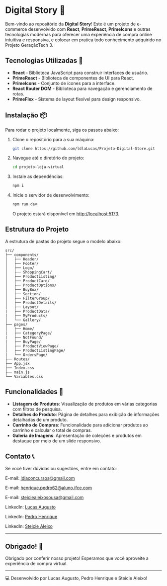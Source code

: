 # Digital Story 🛒

Bem-vindo ao repositório da **Digital Story**! Este é um projeto de e-commerce desenvolvido com **React**, **PrimeReact**, **PrimeIcons** e outras tecnologias modernas para oferecer uma experiência de compra online intuitiva e responsiva, e colocar em pratica todo conhecimento adquirido no Projeto GeraçãoTech 3.  
 
## Tecnologias Utilizadas 🚀

- **React** - Biblioteca JavaScript para construir interfaces de usuário.
- **PrimeReact** - Biblioteca de componentes de UI para React.
- **PrimeIcons** - Conjunto de ícones para a interface.
- **React Router DOM** - Biblioteca para navegação e gerenciamento de rotas.
- **PrimeFlex** - Sistema de layout flexível para design responsivo.

## Instalação 📦

Para rodar o projeto localmente, siga os passos abaixo:

1. Clone o repositório para a sua máquina:
   ```bash
   git clone https://github.com/ldlaLucas/Projeto-Digital-Store.git
   ```

2. Navegue até o diretório do projeto:
   ```bash
   cd projeto-loja-virtual
   ```

3. Instale as dependências:
   ```bash
   npm i
   ```

4. Inicie o servidor de desenvolvimento:
   ```bash
   npm run dev
   ```

   O projeto estará disponível em [http://localhost:5173](http://localhost:5173).

## Estrutura do Projeto

A estrutura de pastas do projeto segue o modelo abaixo:

```
src/
├── components/
│   ├── Header/
│   ├── Footer/
│   ├── Logo/
│   ├── ShoppingCart/
│   ├── ProductListing/
│   ├── ProductCard/
│   ├── ProductOptions/
│   ├── BuyBox/
│   ├── Section/
│   ├── FilterGroup/
│   ├── ProductDetails/
│   ├── Layout/
|   ├── ProductData/
|   ├── MyProducts/
│   └── Gallery/
├── pages/
│   ├── Home/
|   ├── CategoryPage/
|   ├── NotFound/
|   ├── BuyPage/
│   ├── ProductViewPage/
│   ├── ProductListingPage/
|   └── OrdersPage/
├── Routes/
├── App.jsx
├── Index.css
├── main.js
└── Variables.css

```

## Funcionalidades 🌟

- **Listagem de Produtos**: Visualização de produtos em várias categorias com filtros de pesquisa.
- **Detalhes do Produto**: Página de detalhes para exibição de informações detalhadas de um produto.
- **Carrinho de Compras**:  Funcionalidade para adicionar produtos ao carrinho e calcular o total de compras.
- **Galeria de Imagens**: Apresentação de coleções e produtos em destaque por meio de um slide responsivo.

## Contato 📞

Se você tiver dúvidas ou sugestões, entre em contato:

E-mail: ldlaconcursos@gmail.com

E-mail: henrique.pedro62@aluno.ifce.com

E-mail: steiciealeixosousa@gmail.com

LinkedIn: [Lucas Augusto]( https://www.linkedin.com/in/lucas-augusto-a752872b5LinkedIn)

LinkedIn: [Pedro Henrique](https://www.linkedin.com/in/-dev-suporte-profissional-ti-pedro-b2680a302/)

LinkedIn: [Steicie Aleixo](https://www.linkedin.com/in/steicie-aleixo-sousa-6053231a7/)

---

## Obrigado! 🎉

Obrigado por conferir nosso projeto! Esperamos que você aproveite a experiência de compra virtual.

---

💻 Desenvolvido por Lucas Augusto, Pedro Henrique e Steicie Aleixo! 

